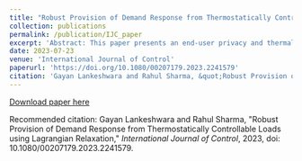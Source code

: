 ```yaml
---
title: "Robust Provision of Demand Response from Thermostatically Controllable Loads using Lagrangian Relaxation"
collection: publications
permalink: /publication/IJC_paper
excerpt: 'Abstract: This paper presents an end-user privacy and thermal comfort preserving approach for residential thermostatically controllable loads (TCLs) to provide demand response (DR) in grid services under uncertainties. Unlike the standard approach whereby a central utility-level control is used to control end-users loads, this paper splits the control effort between a central coordinating controller and local robust controllers. The Lagrangian relaxation (LR) method is applied by relaxing the power tracking constraint to obtain a hierarchical control framework with a local controller at each household level and a coordinating controller at the central utility level. Household-level local controllers are based on robust model predictive control (MPC) that relies on minimum household-specific information while accounting for thermal model parameter uncertainties and forecast errors associated with exogenous inputs. Considering inverter-type air conditioners as the TCL, the approach is validated using a practical signal corresponding to the Australian Energy Market Operator. The results demonstrate that accurate tracking of the load set-point signal can be achieved under a considerable range of uncertainties while preserving thermal comfort for end-users. Furthermore, the proposed DR scheme is computationally tractable and robust for real-world implementation.'
date: 2023-07-23
venue: 'International Journal of Control'
paperurl: 'https://doi.org/10.1080/00207179.2023.2241579'
citation: 'Gayan Lankeshwara and Rahul Sharma, &quot;Robust Provision of Demand Response from Thermostatically Controllable Loads using Lagrangian Relaxation,&quot; <i> International Journal of Control</i>, 2023, doi: 10.1080/00207179.2023.2241579.'
---
```


[Download paper here](http://academicpages.github.io/files/paper1.pdf)

Recommended citation: Gayan Lankeshwara and Rahul Sharma, "Robust Provision of Demand Response from Thermostatically Controllable Loads using Lagrangian Relaxation," <i>International Journal of Control</i>, 2023, doi: 10.1080/00207179.2023.2241579.


